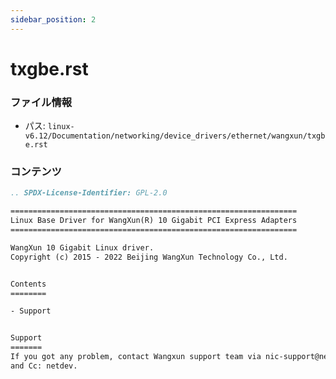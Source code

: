 ```yaml
---
sidebar_position: 2
---
```

# txgbe.rst

### ファイル情報

- パス: `linux-v6.12/Documentation/networking/device_drivers/ethernet/wangxun/txgbe.rst`

### コンテンツ

```rst
.. SPDX-License-Identifier: GPL-2.0

================================================================
Linux Base Driver for WangXun(R) 10 Gigabit PCI Express Adapters
================================================================

WangXun 10 Gigabit Linux driver.
Copyright (c) 2015 - 2022 Beijing WangXun Technology Co., Ltd.


Contents
========

- Support


Support
=======
If you got any problem, contact Wangxun support team via nic-support@net-swift.com
and Cc: netdev.

```
